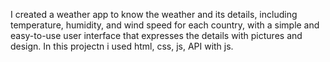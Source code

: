 I created a weather app to know the weather and its details, including temperature,
humidity, and wind speed for each country, with a simple and easy-to-use user interface that expresses the details with pictures and design.
In this projectn i used html, css, js, API with js.


